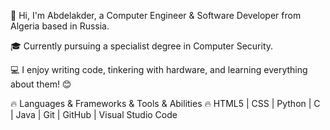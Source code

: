 👋 Hi, I'm Abdelakder, a Computer Engineer & Software Developer from Algeria based in Russia.

🎓 Currently pursuing a specialist degree in Computer Security.

💻 I enjoy writing code, tinkering with hardware, and learning everything about them! 😊


🔥 Languages & Frameworks & Tools & Abilities 🔥
HTML5 | CSS | Python | C | Java | Git | GitHub | Visual Studio Code
